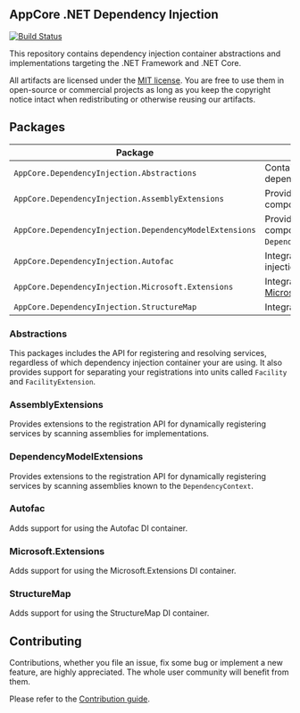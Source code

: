 AppCore .NET Dependency Injection
---------------------------------

[![Build Status](https://dev.azure.com/AppCoreNet/DependencyInjection/_apis/build/status/AppCoreNet.DependencyInjection?branchName=dev)](https://dev.azure.com/AppCoreNet/DependencyInjection/_build/latest?definitionId=2&branchName=dev)

This repository contains dependency injection container abstractions and implementations targeting the .NET Framework and .NET Core.

All artifacts are licensed under the [MIT license](LICENSE). You are free to use them in open-source or commercial projects as long
as you keep the copyright notice intact when redistributing or otherwise reusing our artifacts.

## Packages

Package                                                         | Description
----------------------------------------------------------------|------------------------------------------------------------------------------------------------------
`AppCore.DependencyInjection.Abstractions`                | Contains the public API for the dependency injection framework.
`AppCore.DependencyInjection.AssemblyExtensions`         | Provides extensions to register components by scanning assemblies.
`AppCore.DependencyInjection.DependencyModelExtensions` | Provides extensions to register components by scanning the `DependencyContext` of the application.
`AppCore.DependencyInjection.Autofac`                      | Integrates [Autofac](https://autofac.org/) with the dependency injection framework.
`AppCore.DependencyInjection.Microsoft.Extensions`       | Integration of [Microsoft.Extensions.DependencyInjection](https://docs.microsoft.com/en-us/dotnet/api/microsoft.extensions.dependencyinjection).
`AppCore.DependencyInjection.StructureMap`                | Integration of [StructureMap](http://structuremap.github.io/).

### Abstractions

This packages includes the API for registering and resolving services, regardless of which dependency injection container your are using. It also provides support for
separating your registrations into units called `Facility` and `FacilityExtension`.

### AssemblyExtensions

Provides extensions to the registration API for dynamically registering services by scanning assemblies for implementations.

### DependencyModelExtensions

Provides extensions to the registration API for dynamically registering services by scanning assemblies known to the `DependencyContext`.

### Autofac

Adds support for using the Autofac DI container.

### Microsoft.Extensions

Adds support for using the Microsoft.Extensions DI container.

### StructureMap

Adds support for using the StructureMap DI container.

## Contributing

Contributions, whether you file an issue, fix some bug or implement a new feature, are highly appreciated. The whole user community
will benefit from them.

Please refer to the [Contribution guide](CONTRIBUTING.md).
